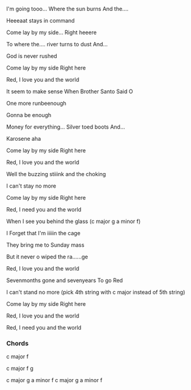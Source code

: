 I'm going tooo... Where the sun burns And the.... 

Heeeaat stays in command

Come lay by my side... Right heeere



To where the.... river turns to dust And...

God is never rushed

Come lay by my side Right here



Red, I love you and the world



It seem to make sense When Brother Santo Said O 

One more runbeenough

Gonna be enough



Money for everything... Silver toed boots And...

Karosene aha

Come lay by my side Right here



Red, I love you and the world



Well the buzzing stiiink and the choking

I can't stay no more

Come lay by my side Right here



Red, I need you and the world



When I see you behind the glass (c major g  a minor f)

I Forget that I'm iiiiin the cage

They bring me to Sunday mass

But it never o wiped the ra......ge



Red, I love you and the world



Sevenmonths gone and sevenyears To go Red

I can't stand no more (pick 4th string with c major instead of 5th string)

Come lay by my side Right here



Red, I love you and the world

Red, I need you and the world

### Chords
c major f 

c major f g

c major g  a minor f    c major g  a minor f 

